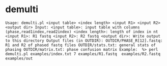# demulti

``
Usage: demulti.pl <input table> <index length> <input R1> <input R2> <output dir>
Input:
 <input table>: input table with columns (phase,read1index,read2index)
 <index length>: length of index in nt
 <input R1>: R1 fastq
 <input R2>: R2 fastq
 <output dir>: Write output to this directory
Output files (in OUTDIR):
 OUTDIR/PHASE_R[12].fastq: R1 and R2 of phased fastq files
 OUTDIR/stats.txt: general stats of phasing
 OUTDIR/matrix.txt: phase confusion matrix
Example: 
%> perl demulti.pl examples/index.txt 7 examples/R1.fastq  examples/R2.fastq  examples/out
``
